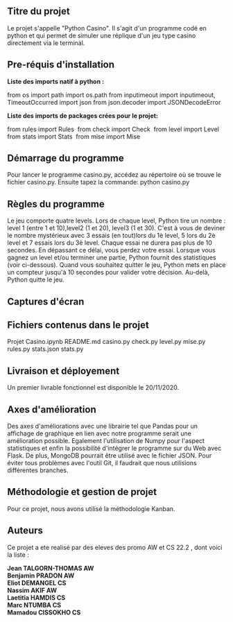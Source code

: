 ## Titre du projet

Le projet s'appelle "Python Casino". Il s'agit d'un programme codé en python et qui permet de simuler une réplique d'un jeu type casino directement via le terminal.

## Pre-réquis d'installation

**Liste des imports natif à python :**

from os import path
import os.path
from inputimeout import inputimeout, TimeoutOccurred
import json
from json.decoder import JSONDecodeError


**Liste des imports de packages crées pour le projet:**

from rules import Rules 
from check import Check 
from level import Level 
from stats import Stats 
from mise import Mise


## Démarrage du programme

Pour lancer le programme casino.py, accédez au répertoire où se trouve le fichier casino.py. Ensuite tapez la commande: python casino.py

## Règles du programme

Le jeu comporte quatre levels. Lors de chaque level, Python tire un nombre : level 1 (entre 1 et 10),level2 (1 et 20), level3 (1 et 30). C'est à vous de deviner le nombre mystérieux avec 3 essais (en tout)lors du 1è level, 5 lors du 2è level et 7 essais lors du 3è level. Chaque essai ne durera pas plus
de 10 secondes. En dépassant ce délai, vous perdez votre essai.
Lorsque vous gagnez un level et/ou terminer une partie, Python fournit des statistiques (voir ci-dessous).
Quand vous souhaitez quitter le jeu, Python mets en place un compteur jusqu'à 10 secondes pour valider votre décision.
Au-delà, Python quitte le jeu.

## Captures d'écran

## Fichiers contenus dans le projet

Projet Casino.ipynb
README.md
casino.py
check.py
level.py
mise.py
rules.py
stats.json
stats.py

## Livraison et déployement

Un premier livrable fonctionnel est disponible le 20/11/2020. 

## Axes d'amélioration

Des axes d'améliorations avec une librairie tel que Pandas pour un affichage de graphique en lien avec notre programme serait une amélioration possible. Egalement l'utilisation de Numpy pour l'aspect statistiques et enfin la possibilité d'intégrer le programme sur du Web avec Flask. De plus, MongoDB pourrait être utilisé avec le fichier JSON. Pour éviter tous problèmes avec l'outil Git, il faudrait que nous utilisions différentes branches. 


## Méthodologie et gestion de projet

Pour ce projet, nous avons utilisé la méthodologie Kanban.


## Auteurs

Ce projet a ete realisé par des eleves des promo AW et CS 22.2 , dont voici la liste :

**Jean TALGORN-THOMAS AW
<br/>Benjamin PRADON AW
<br/>Eliot DEMANGEL CS
<br/>Nassim AKIF AW
<br/>Laetitia HAMDIS CS
<br/>Marc NTUMBA CS
<br/>Mamadou CISSOKHO CS**
